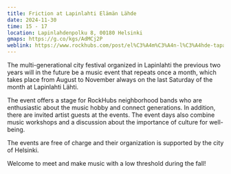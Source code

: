 ```yaml
---
title: Friction at Lapinlahti Elämän Lähde
date: 2024-11-30
time: 15 - 17
location: Lapinlahdenpolku 8, 00180 Helsinki
gmaps: https://g.co/kgs/AdMCj2P
weblink: https://www.rockhubs.com/post/el%C3%A4m%C3%A4n-l%C3%A4hde-tapahtumat-lapinlahden-l%C3%A4hteell%C3%A4-2024
---
```

The multi-generational city festival organized in Lapinlahti the previous two years will in the future be a music event that repeats once a month, which takes place from August to November always on the last Saturday of the month at Lapinlahti Lähti.

The event offers a stage for RockHubs neighborhood bands who are enthusiastic about the music hobby and connect generations. In addition, there are invited artist guests at the events. The event days also combine music workshops and a discussion about the importance of culture for well-being.

The events are free of charge and their organization is supported by the city of Helsinki.

Welcome to meet and make music with a low threshold during the fall!